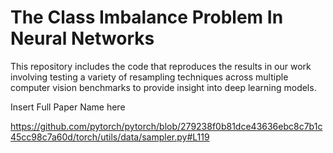 # The Class Imbalance Problem In Neural Networks
This repository includes the code that reproduces the results in our work involving testing a variety of resampling techniques across multiple computer vision benchmarks to provide insight into deep learning models. 


Insert Full Paper Name here 


https://github.com/pytorch/pytorch/blob/279238f0b81dce43636ebc8c7b1c45cc98c7a60d/torch/utils/data/sampler.py#L119



